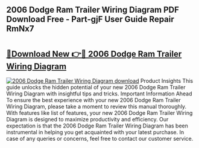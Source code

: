 ## 2006 Dodge Ram Trailer Wiring Diagram PDF Download Free - Part-gjF User Guide Repair RmNx7

# <h2><a href="http://dftvca1.blite.top/?on=2006+Dodge+Ram+Trailer+Wiring+Diagram">🔗Download New 👉🔴 2006 Dodge Ram Trailer Wiring Diagram</a></h2>

[![2006 Dodge Ram Trailer Wiring Diagram download](https://i.imgur.com/lujVjoI.png)](http://dftvca1.blite.top/?on=2006+Dodge+Ram+Trailer+Wiring+Diagram)
Product Insights This guide unlocks the hidden potential of your new 2006 Dodge Ram Trailer Wiring Diagram with insightful tips and tricks. Important Information Ahead To ensure the best experience with your new 2006 Dodge Ram Trailer Wiring Diagram, please take a moment to review this manual thoroughly. With features like list of features, your new 2006 Dodge Ram Trailer Wiring Diagram is designed to maximize productivity and efficiency. Our expectation is that the 2006 Dodge Ram Trailer Wiring Diagram has been instrumental in helping you get acquainted with your latest purchase. In case of any queries or concerns, feel free to contact our customer service.

